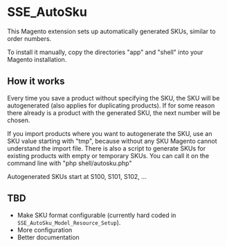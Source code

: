 SSE_AutoSku
====

This Magento extension sets up automatically generated SKUs, similar to order numbers.

To install it manually, copy the directories "app" and "shell" into your Magento installation.

How it works
----

Every time you save a product without specifying the SKU, the SKU will be autogenerated (also applies for duplicating products).
If for some reason there already is a product with the generated SKU, the next number will be chosen.

If you import products where you want to autogenerate the SKU, use an SKU value starting with "tmp",
because without any SKU Magento cannot understand the import file.
There is also a script to generate SKUs for existing products with empty or temporary SKUs.
You can call it on the command line with "php shell/autosku.php"

Autogenerated SKUs start at S100, S101, S102, ...

TBD
----

* Make SKU format configurable (currently hard coded in `SSE_AutoSku_Model_Resource_Setup`).
* More configuration
* Better documentation